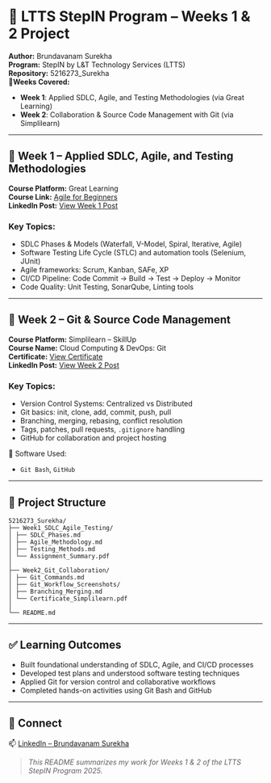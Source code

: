 # 🚀 LTTS StepIN Program – Weeks 1 & 2 Project 
**Author:** Brundavanam Surekha  
**Program:** StepIN by L&T Technology Services (LTTS)  
**Repository:** 5216273_Surekha  
📍**Weeks Covered:**
- **Week 1**: Applied SDLC, Agile, and Testing Methodologies (via Great Learning)
- **Week 2**: Collaboration & Source Code Management with Git (via Simplilearn)

---

## 📘 Week 1 – Applied SDLC, Agile, and Testing Methodologies

**Course Platform:** Great Learning  
**Course Link:** [Agile for Beginners](https://www.mygreatlearning.com/academy/learn-for-free/courses/agile-for-beginners)  
**LinkedIn Post:** [View Week 1 Post](https://www.linkedin.com/posts/surekha-brundavanam-66a07b260_agile-course-for-beginners-online-course-activity-7354481456678621186-8Euo)

### Key Topics:
- SDLC Phases & Models (Waterfall, V-Model, Spiral, Iterative, Agile)
- Software Testing Life Cycle (STLC) and automation tools (Selenium, JUnit)
- Agile frameworks: Scrum, Kanban, SAFe, XP
- CI/CD Pipeline: Code Commit → Build → Test → Deploy → Monitor
- Code Quality: Unit Testing, SonarQube, Linting tools

---

## 🧰 Week 2 – Git & Source Code Management

**Course Platform:** Simplilearn – SkillUp  
**Course Name:** Cloud Computing & DevOps: Git  
**Certificate:** [View Certificate](https://simpli-web.app.link/e/5BtJGOG1hVb)  
**LinkedIn Post:** [View Week 2 Post](https://www.linkedin.com/posts/surekha-brundavanam-66a07b260_surekha-brundavanam-has-successfully-completed-activity-7354482183492788225-lNyo)

### Key Topics:
- Version Control Systems: Centralized vs Distributed
- Git basics: init, clone, add, commit, push, pull
- Branching, merging, rebasing, conflict resolution
- Tags, patches, pull requests, `.gitignore` handling
- GitHub for collaboration and project hosting

🧪 Software Used:  
- `Git Bash`, `GitHub`

---
## 📁 Project Structure
```
5216273_Surekha/
├── Week1_SDLC_Agile_Testing/
│ ├── SDLC_Phases.md
│ ├── Agile_Methodology.md
│ ├── Testing_Methods.md
│ └── Assignment_Summary.pdf
│
├── Week2_Git_Collaboration/
│ ├── Git_Commands.md
│ ├── Git_Workflow_Screenshots/
│ ├── Branching_Merging.md
│ └── Certificate_Simplilearn.pdf
│
└── README.md
```
---

## ✅ Learning Outcomes

- Built foundational understanding of SDLC, Agile, and CI/CD processes
- Developed test plans and understood software testing techniques
- Applied Git for version control and collaborative workflows
- Completed hands-on activities using Git Bash and GitHub

---

## 🔗 Connect

📫 [LinkedIn – Brundavanam Surekha](https://linkedin.com/in/surekha-brundavanam-66a07b260)

> _This README summarizes my work for Weeks 1 & 2 of the LTTS StepIN Program 2025._
